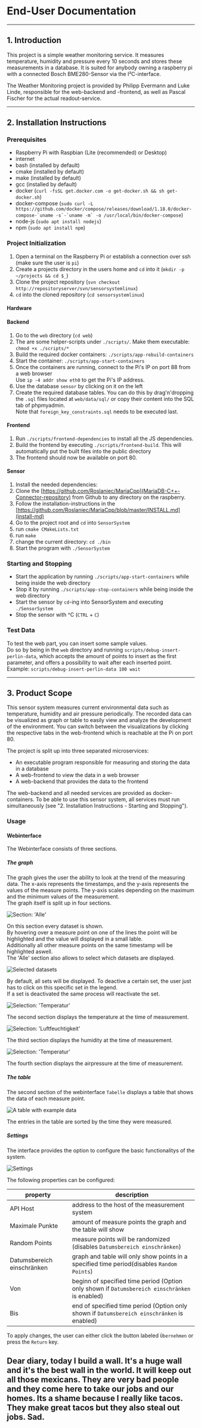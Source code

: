 # End-User Documentation

---

## 1. Introduction

This project is a simple weather monitoring service. It measures temperature, humidity and pressure
every 10 seconds and stores these measurements in a database.
It is suited for anybody owning a raspberry pi with a connected Bosch BME280-Sensor via the I²C-interface.

The Weather Monitoring project is provided by Philipp Evermann and Luke Linde,
responsible for the web-backend and -frontend, as well as Pascal Fischer for the actual readout-service.

---

## 2. Installation Instructions

### Prerequisites

- Raspberry Pi with Raspbian (Lite (recommended) or Desktop)
- internet
- bash  (installed by default)
- cmake (installed by default)
- make  (installed by default)
- gcc   (installed by default)
- docker         (`curl -fsSL get.docker.com -o get-docker.sh && sh get-docker.sh`)
- docker-compose (``sudo curl -L https://github.com/docker/compose/releases/download/1.18.0/docker-compose-`uname -s`-`uname -m` -o /usr/local/bin/docker-compose``)
- node-js        (`sudo apt install nodejs`)
- npm            (`sudo apt install npm`)

### Project Initialization

1. Open a terminal on the Raspberry Pi or establish a connection over ssh (make sure the user is `pi`)
2. Create a projects directory in the users home and `cd` into it (`mkdir -p ~/projects && cd $_`)
3. Clone the project repository (`svn checkout http://repositoryserver/svn/sensorsystemlinux`)
4. `cd` into the cloned repository (`cd sensorsystemlinux`)

#### Hardware

#### Backend

1. Go to the `web` directory (`cd web`)
2. The are some helper-scripts under `./scripts/`. Make them executable: `chmod +x ./scripts/*`
3. Build the required docker containers: `./scripts/app-rebuild-containers`
4. Start the container: `./scripts/app-start-containers`
5. Once the containers are running, connect to the Pi's IP on port 88 from a web browser  
   Use `ip -4 addr show eth0` to get the Pi's IP address.  
6. Use the database `sensor` by clicking on it on the left
7. Create the required database tables. You can do this by drag'n'dropping the `.sql` files located at 
   `web/data/sql/` or copy their content into the SQL tab of phpmyadmin.  
   Note that `foreign_key_constraints.sql` needs to be executed last.  

#### Frontend

1. Run `./scripts/frontend-dependencies` to install all the JS dependencies.
2. Build the frontend by executing `./scripts/frontend-build`. This will automatically put the built files into the public directory
3. The frontend should now be available on port 80.

#### Sensor

1. Install the needed dependencies:
  1. Clone the [https://github.com/Roslaniec/MariaCpp](MariaDB-C++-Connector-repository) from Github to any directory on the raspberry.
  2. Follow the installation-instructions in the [https://github.com/Roslaniec/MariaCpp/blob/master/INSTALL.md](install-md)
2. Go to the project root and `cd` into `SensorSystem`
3. run `cmake CMakeLists.txt`
4. run `make`
5. change the current directory: `cd ./bin`
6. Start the program with `./SensorSystem`

### Starting and Stopping

- Start the application by running `./scripts/app-start-containers` while being inside the web directory
- Stop it by running `./scripts/app-stop-containers` while being inside the web directory
- Start the sensor by `cd`-ing into SensorSystem and executing `./SensorSystem`
- Stop the sensor with ^C (`CTRL` + `C`)

### Test Data

To test the web part, you can insert some sample values.  
Do so by being in the `web` directory and running `scripts/debug-insert-perlin-data`,
which accepts the amount of points to insert as the first parameter,
and offers a possibility to wait after each inserted point.
Example: `scripts/debug-insert-perlin-data 100 wait`

---

## 3. Product Scope

This sensor system measures current environmental data such as
temperature, humidity and air pressure periodically.
The recorded data can be visualized as graph or table to easily view and analyze
the development of the environment.
You can switch between the visualizations by clicking the respective tabs in
the web-frontend which is reachable at the Pi on port 80. 

The project is split up into three separated microservices:
- An executable program responsible for measuring and storing the data in a database
- A web-frontend to view the data in a web browser
- A web-backend that provides the data to the frontend

The web-backend and all needed services are provided as docker-containers.
To be able to use this sensor system, all services must run simultaneously
(see "2. Installation Instructions - Starting and Stopping").

### Usage

#### Webinterface 

The Webinterface consists of three sections.

##### The graph

The graph gives the user the ability to look at the trend of the measuring data.
The x-axis represents the timestamps, and the y-axis represents the values of the measure points.
The y-axis scales depending on the maximum and the minimum values of the measurement.  
The graph itself is split up in four sections.

![Section: 'Alle'](./images/graphAll.png)

On this section every dataset is shown.  
By hovering over a measure point on one of the lines the point will be highlighted and the value will displayed in a small lable.  
Additionally all other measure points on the same timestamp will be highlighted aswell.  
The 'Alle' section also allows to select which datasets are displayed.  

![Selected datasets](./images/graphAllSelection.png)

By default, all sets will be displayed. 
To deactive a certain set, the user just has to click on this specific set in the legend.  
If a set is deactivated the same process will reactivate the set.

![Selection: 'Temperatur'](./images/graphTemperature.png)

The second section displays the temperature at the time of measurement.

![Selection: 'Luftfeuchtigkeit'](./images/graphHumidity.png)

The third section displays the humidity at the time of measurement.

![Selection: 'Temperatur'](./images/graphTemperature.png)

The fourth section displays the airpressure at the time of measurement.

##### The table

The second section of the webinterface `Tabelle` displays a table that shows the data of each measure point.

![A table with example data](./images/table.png)

The entries in the table are sorted by the time they were measured.

##### Settings

The interface provides the option to configure the basic functionalitys of the system.

![Settings](images/settings.png)

The following properties can be configured:

|property|description|
|---|---|
|API Host|address to the host of the measurement system|
|Maximale Punkte| amount of measure points the graph and the table will show|
|Random Points| measure points will be randomized (disables `Datumsbereich einschränken`)|
|Datumsbereich einschränken| graph and table will only show points in a specified time period(disables `Random Points`)|
|Von| beginn of specified time period (Option only shown if `Datumsbereich einschränken` is enabled)|  
|Bis| end of specified time period (Option only shown if `Datumsbereich einschränken` is enabled)|  

To apply changes, the user can either click the button labeled `Übernehmen` or press the `Return` key.

Dear diary, today I build a wall. It's a huge wall and it's the best wall in the world. It will keep out all those mexicans. They are very bad people and they come here to take our jobs and our homes. Its a shame because I really like tacos. They make great tacos but they also steal out jobs. Sad.
---
